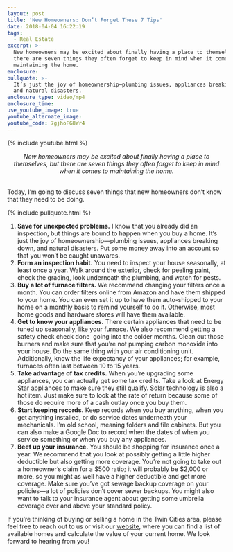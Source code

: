 ```yaml
---
layout: post
title: 'New Homeowners: Don’t Forget These 7 Tips'
date: 2018-04-04 16:22:19
tags:
  - Real Estate
excerpt: >-
  New homeowners may be excited about finally having a place to themselves, but
  there are seven things they often forget to keep in mind when it comes to
  maintaining the home.
enclosure:
pullquote: >-
  It’s just the joy of homeownership—plumbing issues, appliances breaking down,
  and natural disasters.
enclosure_type: video/mp4
enclosure_time:
use_youtube_image: true
youtube_alternate_image:
youtube_code: 7gjhoFG8Wr4
---
```


{% include youtube.html %}

<center><em>New homeowners may be excited about finally having a place to themselves, but there are seven things they often forget to keep in mind when it comes to maintaining the home.</em></center>

<center>&nbsp;</center>

Today, I’m going to discuss seven things that new homeowners don’t know that they need to be doing.

{% include pullquote.html %}

1. **Save for unexpected problems.** I know that you already did an inspection, but things are bound to happen when you buy a home. It’s just the joy of homeownership—plumbing issues, appliances breaking down, and natural disasters. Put some money away into an account so that you won’t be caught unawares.
2. **Form an inspection habit.** You need to inspect your house seasonally, at least once a year. Walk around the exterior, check for peeling paint, check the grading, look underneath the plumbing, and watch for pests.
3. **Buy a lot of furnace filters.** We recommend changing your filters once a month. You can order filters online from Amazon and have them shipped to your home. You can even set it up to have them auto-shipped to your home on a monthly basis to remind yourself to do it. Otherwise, most home goods and hardware stores will have them available.
4. **Get to know your appliances.** There certain appliances that need to be tuned up seasonally, like your furnace. We also recommend getting a safety check check done  going into the colder months. Clean out those burners and make sure that you’re not pumping carbon monoxide into your house. Do the same thing with your air conditioning unit. Additionally, know the life expectancy of your appliances; for example, furnaces often last between 10 to 15 years.
5. **Take advantage of tax credits.** When you’re upgrading some appliances, you can actually get some tax credits. Take a look at Energy Star appliances to make sure they still qualify. Solar technology is also a hot item. Just make sure to look at the rate of return because some of those do require more of a cash outlay once you buy them.
6. **Start keeping records.** Keep records when you buy anything, when you get anything installed, or do service dates underneath your mechanicals. I’m old school, meaning folders and file cabinets. But you can also make a Google Doc to record when the dates of when you service something or when you buy any appliances.
7. **Beef up your insurance.** You should be shopping for insurance once a year. We recommend that you look at possibly getting a little higher deductible but also getting more coverage. You’re not going to take out a homeowner’s claim for a $500 ratio; it will probably be $2,000 or more, so you might as well have a higher deductible and get more coverage. Make sure you’ve got sewage backup coverage on your policies—a lot of policies don’t cover sewer backups. You might also want to talk to your insurance agent about getting some umbrella coverage over and above your standard policy.

If you’re thinking of buying or selling a home in the Twin Cities area, please feel free to reach out to us or visit our [website](http://www.johnschustergroup.com/), where you can find a list of available homes and calculate the value of your current home. We look forward to hearing from you!